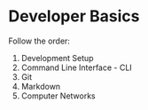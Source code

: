 # Developer Basics

Follow the order:

1. Development Setup
2. Command Line Interface - CLI
3. Git
4. Markdown
5. Computer Networks
